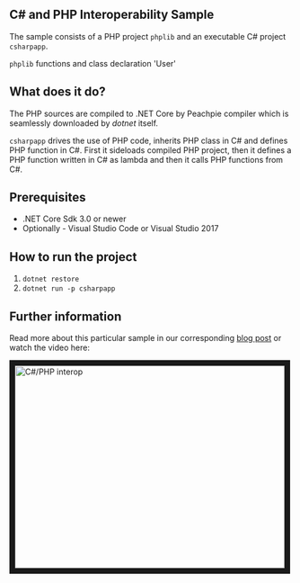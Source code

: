 ## C# and PHP Interoperability Sample

The sample consists of a PHP project `phplib` and an executable C# project `csharpapp`.

`phplib` functions and class declaration 'User'

## What does it do?

The PHP sources are compiled to .NET Core by Peachpie compiler which is seamlessly downloaded by *dotnet* itself.

`csharpapp` drives the use of PHP code, inherits PHP class in C# and defines PHP function in C#. First it sideloads compiled PHP project, then it defines a PHP function written in C# as lambda and then it calls PHP functions from C#.

## Prerequisites

- .NET Core Sdk 3.0 or newer
- Optionally - Visual Studio Code or Visual Studio 2017

## How to run the project

1. `dotnet restore`
2. `dotnet run -p csharpapp`

## Further information

Read more about this particular sample in our corresponding [blog post]( http://www.peachpie.io/2017/01/csharp-php-interop.html) or watch the video here:

<a href="https://youtu.be/xnQTsdJhvtk
" target="_blank"><img src="http://img.youtube.com/vi/xnQTsdJhvtk/0.jpg" 
alt="C#/PHP interop" width="480" height="360" border="10" /></a>
